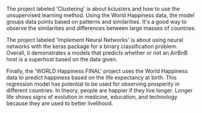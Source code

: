 The project labeled 'Clustering' is about kclusters and how to use the unsupervised learning method. Using the World Happiness data, the model groups data points based on patterns and similarities. It's a good way to observe the similarities and differences between large masses of countries.

The project labeled 'Implement Neural Networks' is about using neural networks with the keras package for a binary classification problem.
Overall, it demonstrates a models that predicts whether or not an AirBnB host is a superhost based on the data given.

Finally, the 'WORLD Happiness FINAL' project uses the World Happiness data to predict happiness based on the life expectancy at birth. This regression model has potential to be used for observing prosperity in different countries. In theory, people are happier if they live longer. Longer life shows signs of evolution in medicine, education, and technology because they are used to better livelihood.

